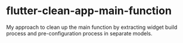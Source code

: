 # flutter-clean-app-main-function
My approach to clean up the main function by extracting widget build process and pre-configuration process in separate models. 
